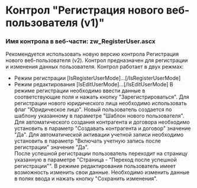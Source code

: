 ﻿---
description: 2.4.9.1
---
# Контрол "Регистрация нового веб-пользователя (v1)"
### Имя контрола в веб-части: zw_RegisterUser.ascx
Рекомендуется использовать новую версию контрола Регистрация нового веб-пользователя (v2).
Контрол предназначен для регистрации и изменения данных пользователя. 
Контрол работает в двух режмах:
- Режим регистрации [IsRegisterUserMode]...[/IsRegisterUserMode]
- Режим редактирования [IsEditUserMode]...[/IsEditUserMode]
В режиме регистрации необходимо ввести данные в соответствующие поля и нажать кнопку "Зарегистрироваться". Для регистрации нового юридического лица необходимо использовать флаг "Юридическое лицо".
Новый пользователь создается по шаблону указанному в параметре "Шаблон нового пользователя". 
Для автоматического создания контрагента и договора необходимо установить в параметр "Создавать контрагента и договор" значение "Да". 
Для автоматической активации учетной записи необходимо установить в параметр "Включать учетную запись после регистрации" значение "Да".  
После успешной регистрации пользователь переходит на страницу указанную в параметре  "Страница - "Переход после успешной регистрации"".
В режиме редактирования пользователь имеет возможность изменить свои данные. Необходимо изменить данные в полях ввода и нажать кнопку  "Сохранить изменения".
